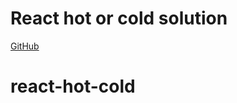 # React hot or cold solution

[GitHub](https://github.com/Thinkful-Ed/react-hot-cold)

# react-hot-cold

